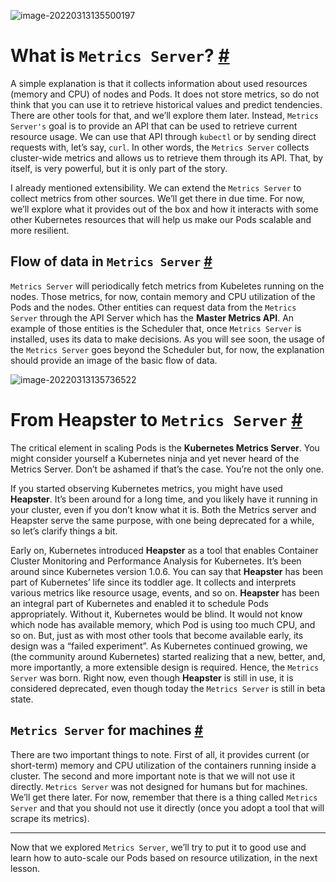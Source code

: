 ![image-20220313135500197](/Users/kestrel/developer/nrookie.github.io/collections/k8s-related/metrics/image-20220313135500197.png)



# What is `Metrics Server`? [#](https://www.educative.io/module/lesson/kubernetes-monitoring-logging-auto-scaling/B87wynEVABk#What-is-Metrics-Server?-)

A simple explanation is that it collects information about used resources (memory and CPU) of nodes and Pods. It does not store metrics, so do not think that you can use it to retrieve historical values and predict tendencies. There are other tools for that, and we’ll explore them later. Instead, `Metrics Server's` goal is to provide an API that can be used to retrieve current resource usage. We can use that API through `kubectl` or by sending direct requests with, let’s say, `curl`. In other words, the `Metrics Server` collects cluster-wide metrics and allows us to retrieve them through its API. That, by itself, is very powerful, but it is only part of the story.

I already mentioned extensibility. We can extend the `Metrics Server` to collect metrics from other sources. We’ll get there in due time. For now, we’ll explore what it provides out of the box and how it interacts with some other Kubernetes resources that will help us make our Pods scalable and more resilient.



## Flow of data in `Metrics Server` [#](https://www.educative.io/module/lesson/kubernetes-monitoring-logging-auto-scaling/B87wynEVABk#Flow-of-data-in-Metrics-Server-)

`Metrics Server` will periodically fetch metrics from Kubeletes running on the nodes. Those metrics, for now, contain memory and CPU utilization of the Pods and the nodes. Other entities can request data from the `Metrics Server` through the API Server which has the **Master Metrics API**. An example of those entities is the Scheduler that, once `Metrics Server` is installed, uses its data to make decisions. As you will see soon, the usage of the `Metrics Server` goes beyond the Scheduler but, for now, the explanation should provide an image of the basic flow of data.



![image-20220313135736522](/Users/kestrel/developer/nrookie.github.io/collections/k8s-related/metrics/image-20220313135736522.png)





# From Heapster to `Metrics Server` [#](https://www.educative.io/module/lesson/kubernetes-monitoring-logging-auto-scaling/B87wynEVABk#From-Heapster-to-Metrics-Server-)

The critical element in scaling Pods is the **Kubernetes Metrics Server**. You might consider yourself a Kubernetes ninja and yet never heard of the Metrics Server. Don’t be ashamed if that’s the case. You’re not the only one.

If you started observing Kubernetes metrics, you might have used **Heapster**. It’s been around for a long time, and you likely have it running in your cluster, even if you don’t know what it is. Both the Metrics server and Heapster serve the same purpose, with one being deprecated for a while, so let’s clarify things a bit.

Early on, Kubernetes introduced **Heapster** as a tool that enables Container Cluster Monitoring and Performance Analysis for Kubernetes. It’s been around since Kubernetes version 1.0.6. You can say that **Heapster** has been part of Kubernetes’ life since its toddler age. It collects and interprets various metrics like resource usage, events, and so on. **Heapster** has been an integral part of Kubernetes and enabled it to schedule Pods appropriately. Without it, Kubernetes would be blind. It would not know which node has available memory, which Pod is using too much CPU, and so on. But, just as with most other tools that become available early, its design was a “failed experiment”. As Kubernetes continued growing, we (the community around Kubernetes) started realizing that a new, better, and, more importantly, a more extensible design is required. Hence, the `Metrics Server` was born. Right now, even though **Heapster** is still in use, it is considered deprecated, even though today the `Metrics Server` is still in beta state.





## `Metrics Server` for machines [#](https://www.educative.io/module/lesson/kubernetes-monitoring-logging-auto-scaling/m72Y9G9PZmG#Metrics-Server-for-machines-)

There are two important things to note. First of all, it provides current (or short-term) memory and CPU utilization of the containers running inside a cluster. The second and more important note is that we will not use it directly. `Metrics Server` was not designed for humans but for machines. We’ll get there later. For now, remember that there is a thing called `Metrics Server` and that you should not use it directly (once you adopt a tool that will scrape its metrics).

------

Now that we explored `Metrics Server`, we’ll try to put it to good use and learn how to auto-scale our Pods based on resource utilization, in the next lesson.
